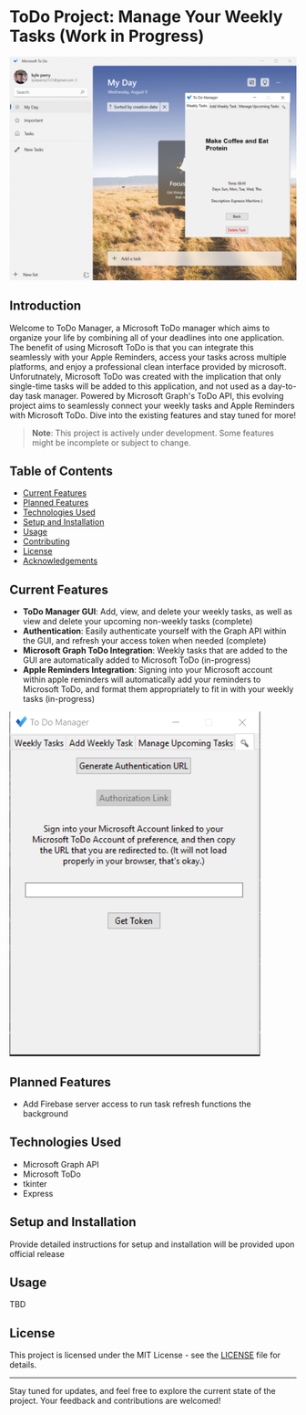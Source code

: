 # ToDo Project: Manage Your Weekly Tasks (Work in Progress)

![Project Banner](ToDo(v3)\resources\todo.PNG)

## Introduction
Welcome to ToDo Manager, a Microsoft ToDo manager which aims to organize your life by combining all of your deadlines into one application. The benefit of using Microsoft ToDo is that you can integrate this seamlessly with your Apple Reminders, access your tasks across multiple platforms, and enjoy a professional clean interface provided by microsoft. Unforutnately, Microsoft ToDo was created with the implication that only single-time tasks will be added to this application, and not used as a day-to-day task manager. Powered by Microsoft Graph's ToDo API, this evolving project aims to seamlessly connect your weekly tasks and Apple Reminders with Microsoft ToDo. Dive into the existing features and stay tuned for more!

> **Note**: This project is actively under development. Some features might be incomplete or subject to change.

## Table of Contents
- [Current Features](#current-features)
- [Planned Features](#planned-features)
- [Technologies Used](#technologies-used)
- [Setup and Installation](#setup-and-installation)
- [Usage](#usage)
- [Contributing](#contributing)
- [License](#license)
- [Acknowledgements](#acknowledgements)

## Current Features
- **ToDo Manager GUI**: Add, view, and delete your weekly tasks, as well as view and delete your upcoming non-weekly tasks (complete)
- **Authentication**: Easily authenticate yourself with the Graph API within the GUI, and refresh your access token when needed (complete)
- **Microsoft Graph ToDo Integration**: Weekly tasks that are added to the GUI are automatically added to Microsoft ToDo (in-progress)
- **Apple Reminders Integration**: Signing into your Microsoft account within apple reminders will automatically add your reminders to Microsoft ToDo, and format them appropriately to fit in with your weekly tasks (in-progress)

![Current Feature Image](ToDo(v3)/resources/auth.png)

## Planned Features
- Add Firebase server access to run task refresh functions the background

## Technologies Used
- Microsoft Graph API
- Microsoft ToDo
- tkinter
- Express

## Setup and Installation
Provide detailed instructions for setup and installation will be provided upon official release

## Usage
TBD

## License

This project is licensed under the MIT License - see the [LICENSE](LICENSE) file for details.

---

Stay tuned for updates, and feel free to explore the current state of the project. Your feedback and contributions are welcomed!
